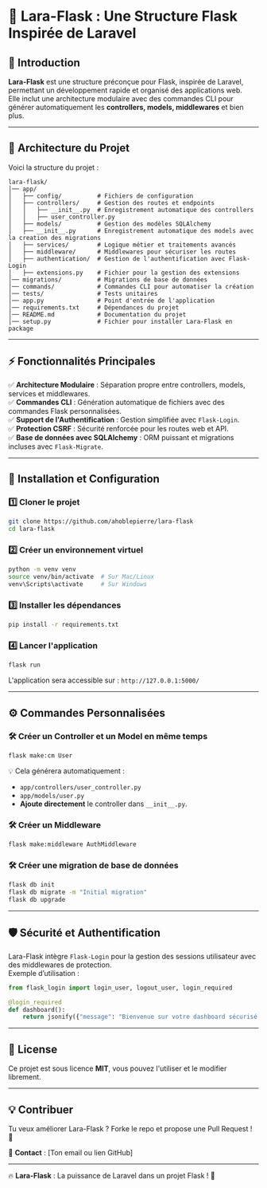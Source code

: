 # 📌 Lara-Flask : Une Structure Flask Inspirée de Laravel

## 🚀 Introduction
**Lara-Flask** est une structure préconçue pour Flask, inspirée de Laravel, permettant un développement rapide et organisé des applications web.  
Elle inclut une architecture modulaire avec des commandes CLI pour générer automatiquement les **controllers, models, middlewares** et bien plus.  

---

## 📂 Architecture du Projet
Voici la structure du projet :  

```
lara-flask/
│── app/
│   ├── config/          # Fichiers de configuration
│   ├── controllers/     # Gestion des routes et endpoints
│   │   ├── __init__.py  # Enregistrement automatique des controllers
│   │   ├── user_controller.py
│   ├── models/          # Gestion des modèles SQLAlchemy
│   ├── __init__.py      # Enregistrement automatique des models avec la creation des migrations
│   ├── services/        # Logique métier et traitements avancés
│   ├── middleware/      # Middlewares pour sécuriser les routes
│   ├── authentication/  # Gestion de l'authentification avec Flask-Login
│   ├── extensions.py    # Fichier pour la gestion des extensions 
│── migrations/          # Migrations de base de données
│── commands/            # Commandes CLI pour automatiser la création
│── tests/               # Tests unitaires
│── app.py               # Point d'entrée de l'application
│── requirements.txt     # Dépendances du projet
│── README.md            # Documentation du projet
│── setup.py             # Fichier pour installer Lara-Flask en package
```

---

## ⚡ Fonctionnalités Principales
✅ **Architecture Modulaire** : Séparation propre entre controllers, models, services et middlewares.  
✅ **Commandes CLI** : Génération automatique de fichiers avec des commandes Flask personnalisées.  
✅ **Support de l'Authentification** : Gestion simplifiée avec `Flask-Login`.  
✅ **Protection CSRF** : Sécurité renforcée pour les routes web et API.  
✅ **Base de données avec SQLAlchemy** : ORM puissant et migrations incluses avec `Flask-Migrate`.  

---

## 🔧 Installation et Configuration

### 1️⃣ Cloner le projet
```bash
git clone https://github.com/ahoblepierre/lara-flask
cd lara-flask
```

### 2️⃣ Créer un environnement virtuel
```bash
python -m venv venv
source venv/bin/activate  # Sur Mac/Linux
venv\Scripts\activate     # Sur Windows
```

### 3️⃣ Installer les dépendances
```bash
pip install -r requirements.txt
```

### 4️⃣ Lancer l'application
```bash
flask run
```
L'application sera accessible sur : `http://127.0.0.1:5000/`

---

## ⚙️ Commandes Personnalisées
### 🛠 Créer un Controller et un Model en même temps
```bash
flask make:cm User
```
💡 Cela générera automatiquement :  
- `app/controllers/user_controller.py`  
- `app/models/user.py`  
- **Ajoute directement** le controller dans `__init__.py`.  

### 🛠 Créer un Middleware
```bash
flask make:middleware AuthMiddleware
```

### 🛠 Créer une migration de base de données
```bash
flask db init
flask db migrate -m "Initial migration"
flask db upgrade
```

---

## 🛡 Sécurité et Authentification
Lara-Flask intègre `Flask-Login` pour la gestion des sessions utilisateur avec des middlewares de protection.  
Exemple d’utilisation :  

```python
from flask_login import login_user, logout_user, login_required

@login_required
def dashboard():
    return jsonify({"message": "Bienvenue sur votre dashboard sécurisé !"})
```

---

## 📜 License
Ce projet est sous licence **MIT**, vous pouvez l'utiliser et le modifier librement.  

---

## 💡 Contribuer
Tu veux améliorer Lara-Flask ? Forke le repo et propose une Pull Request ! 🚀  

📩 **Contact** : [Ton email ou lien GitHub]  

---

🔥 **Lara-Flask** : La puissance de Laravel dans un projet Flask ! 🚀

